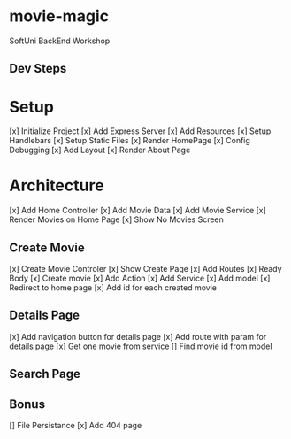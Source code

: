 # movie-magic
SoftUni BackEnd Workshop


## Dev Steps

# Setup
[x] Initialize Project
[x] Add Express Server
[x] Add Resources
[x] Setup Handlebars
[x] Setup Static Files
[x] Render HomePage
[x] Config Debugging
[x] Add Layout
[x] Render About Page

# Architecture
[x] Add Home Controller
[x] Add Movie Data
[x] Add Movie Service
[x] Render Movies on Home Page
[x] Show No Movies Screen

## Create Movie
[x] Create Movie Controler
[x] Show Create Page
[x] Add Routes
[x] Ready Body
[x] Create movie
 [x] Add Action
 [x] Add Service
 [x] Add model
[x] Redirect to home page
[x] Add id for each created movie

## Details Page
[x] Add navigation button for details page
[x] Add route with param for details page
[x] Get one movie from service
[] Find movie id from model
## Search Page
## Bonus 
[] File Persistance
[x] Add 404 page